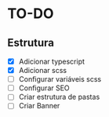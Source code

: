 # TO-DO

## Estrutura

- [x] Adicionar typescript
- [x] Adicionar scss
- [ ] Configurar variáveis scss
- [ ] Configurar SEO
- [ ] Criar estrutura de pastas
- [ ] Criar Banner